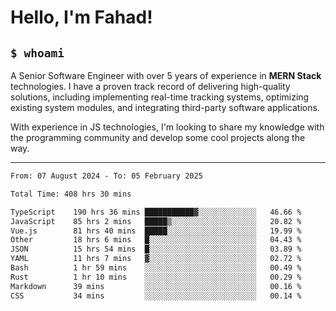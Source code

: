 <h1>Hello, I'm Fahad!</h1>

<h2><code>$ whoami</code></h2>

A Senior Software Engineer with over 5 years of experience in **MERN Stack** technologies. I have a proven track record of delivering high-quality solutions, including implementing real-time tracking systems, optimizing existing system modules, and integrating third-party software applications.

With experience in JS technologies, I'm looking to share my knowledge with the programming community and develop some cool projects along the way.

---

<!--START_SECTION:waka-->

```txt
From: 07 August 2024 - To: 05 February 2025

Total Time: 408 hrs 30 mins

TypeScript    190 hrs 36 mins ███████████▓░░░░░░░░░░░░░   46.66 %
JavaScript    85 hrs 2 mins   █████▒░░░░░░░░░░░░░░░░░░░   20.82 %
Vue.js        81 hrs 40 mins  █████░░░░░░░░░░░░░░░░░░░░   19.99 %
Other         18 hrs 6 mins   █░░░░░░░░░░░░░░░░░░░░░░░░   04.43 %
JSON          15 hrs 54 mins  █░░░░░░░░░░░░░░░░░░░░░░░░   03.89 %
YAML          11 hrs 7 mins   ▓░░░░░░░░░░░░░░░░░░░░░░░░   02.72 %
Bash          1 hr 59 mins    ░░░░░░░░░░░░░░░░░░░░░░░░░   00.49 %
Rust          1 hr 10 mins    ░░░░░░░░░░░░░░░░░░░░░░░░░   00.29 %
Markdown      39 mins         ░░░░░░░░░░░░░░░░░░░░░░░░░   00.16 %
CSS           34 mins         ░░░░░░░░░░░░░░░░░░░░░░░░░   00.14 %
```

<!--END_SECTION:waka-->

<!--
**heyFahad/heyFahad** is a ✨ _special_ ✨ repository because its `README.md` (this file) appears on your GitHub profile.

Here are some ideas to get you started:

- 🔭 I’m currently working on ...
- 🌱 I’m currently learning ...
- 👯 I’m looking to collaborate on ...
- 🤔 I’m looking for help with ...
- 💬 Ask me about ...
- 📫 How to reach me: ...
- 😄 Pronouns: ...
- ⚡ Fun fact: ...
-->
